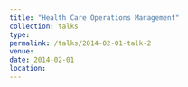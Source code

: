 ```yaml
---
title: "Health Care Operations Management"
collection: talks
type: 
permalink: /talks/2014-02-01-talk-2
venue: 
date: 2014-02-01
location:
---
```




